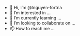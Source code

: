- 👋 Hi, I’m @tnguyen-fortna
- 👀 I’m interested in ...
- 🌱 I’m currently learning ...
- 💞️ I’m looking to collaborate on ...
- 📫 How to reach me ...

<!---
tnguyen-fortna/tnguyen-fortna is a ✨ special ✨ repository because its `README.md` (this file) appears on your GitHub profile.
You can click the Preview link to take a look at your changes.
--->
